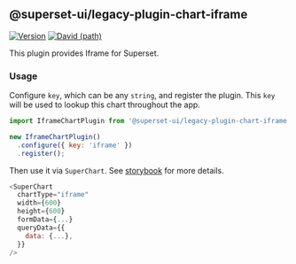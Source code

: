 ## @superset-ui/legacy-plugin-chart-iframe

[![Version](https://img.shields.io/npm/v/@superset-ui/legacy-plugin-chart-iframe.svg?style=flat-square)](https://img.shields.io/npm/v/@superset-ui/legacy-plugin-chart-iframe.svg?style=flat-square)
[![David (path)](https://img.shields.io/david/apache-superset/superset-ui-plugins.svg?path=packages%2Fsuperset-ui-legacy-plugin-chart-iframe&style=flat-square)](https://david-dm.org/apache-superset/superset-ui-plugins?path=packages/superset-ui-legacy-plugin-chart-iframe)

This plugin provides Iframe for Superset.

### Usage

Configure `key`, which can be any `string`, and register the plugin. This `key` will be used to lookup this chart throughout the app.

```js
import IframeChartPlugin from '@superset-ui/legacy-plugin-chart-iframe';

new IframeChartPlugin()
  .configure({ key: 'iframe' })
  .register();
```

Then use it via `SuperChart`. See [storybook](https://apache-superset.github.io/superset-ui-plugins/?selectedKind=plugin-chart-iframe) for more details.

```js
<SuperChart
  chartType="iframe"
  width={600}
  height={600}
  formData={...}
  queryData={{
    data: {...},
  }}
/>
```